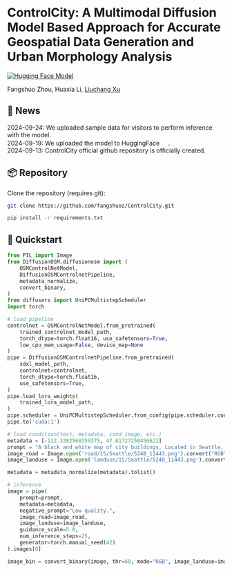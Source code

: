 # ControlCity: A Multimodal Diffusion Model Based Approach for Accurate Geospatial Data Generation and Urban Morphology Analysis

[![Hugging Face Model](https://img.shields.io/badge/🤗%20Hugging%20Face-Model-green)](https://huggingface.co/fangshuoz/ControlCity)


Fangshuo Zhou,
Huaxia Li,
[Liuchang Xu](https://www.researchgate.net/profile/Liuchang-Xu)

## 📢 News
2024-09-24: We uploaded sample data for visitors to perform inference with the model. <br>
2024-09-19: We uploaded the model to HuggingFace <a href="https://huggingface.co/fangshuoz/ControlCity"><img src="https://img.shields.io/badge/🤗%20Hugging%20Face-Model-green" height="16"></a>. <br>
2024-09-13: ControlCity official github repository is officially created.

## 📦 Repository
Clone the repository (requires git):
```bash
git clone https://github.com/fangshuoz/ControlCity.git

pip install -r requirements.txt
```

## 🚀 Quickstart

```python
from PIL import Image
from DiffusionOSM.diffusionosm import (
    OSMControlNetModel,
    DiffusionOSMControlnetPipeline,
    metadata_normalize,
    convert_binary,
)
from diffusers import UniPCMultistepScheduler
import torch

# load pipeline
controlnet = OSMControlNetModel.from_pretrained(
    trained_controlnet_model_path,
    torch_dtype=torch.float16, use_safetensors=True,
    low_cpu_mem_usage=False, device_map=None
)
pipe = DiffusionOSMControlnetPipeline.from_pretrained(
    sdxl_model_path,
    controlnet=controlnet,
    torch_dtype=torch.float16,
    use_safetensors=True,
)
pipe.load_lora_weights(
    trained_lora_model_path,
)
pipe.scheduler = UniPCMultistepScheduler.from_config(pipe.scheduler.config)
pipe.to('cuda:1')

# load condition(text, metadata, cond_image, etc.)
metadata = [-122.3382568359375, 47.61727258456622]
prompt = "A black and white map of city buildings, Located in Seattle, Mostly urban area with numerous buildings, parking lots, ..."
image_road = Image.open('road/15/Seattle/5248_11443.png').convert("RGB")
image_landuse = Image.open('landuse/15/Seattle/5248_11443.png').convert("RGB")

metadata = metadata_normalize(metadata).tolist()

# inference
image = pipe(
    prompt=prompt,
    metadata=metadata,
    negative_prompt="Low quality.",
    image_road=image_road,
    image_landuse=image_landuse,
    guidance_scale=5.0,
    num_inference_steps=25,
    generator=torch.manual_seed(42)
).images[0]

image_bin = convert_binary(image, thr=60, mode="RGB", image_landuse=image_landuse)[0]
```
